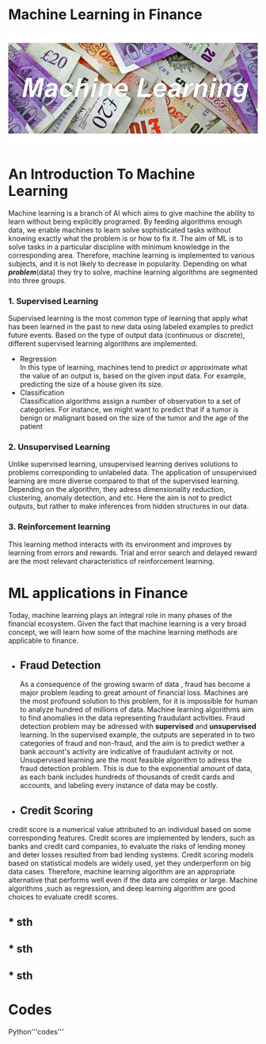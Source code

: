 # Machine Learning in Finance

![](https://github.com/sasan73/Machine-Learning-in-Finance/blob/master/Moneyml.jpg)


# An Introduction To Machine Learning
 
Machine learning is a branch of AI which aims to give machine the ability to learn without being explicitly programed. By feeding algorithms enough data, we enable machines to learn solve sophisticated tasks without knowing exactly what the problem is or how to fix it. The aim of ML is to solve tasks in a particular discipline with minimum knowledge in the corresponding area. Therefore, machine learning is implemented to various subjects, and it is not likely to decrease in popularity. Depending on what **_problem_**(data) they try to solve, machine learning algorithms are segmented into three groups. 

### 1. Supervised Learning

Supervised learning is the most common type of learning that apply what has been learned in the past to new data using labeled examples to predict future events. Based on the type of output data (continuous or discrete), different supervised learning algorithms are implemented. 

 * Regression  
 In this type of learning, machines tend to predict or approximate what the value of an output is, based on the given input data. For example, predicting the size of a house given its size. 
 * Classification   
 Classification algorithms assign a number of observation to a set of categories. For instance, we might want to predict that if a tumor is benign or malignant based on the size of the tumor and the age of the patient

### 2. Unsupervised Learning 

Unlike supervised learning, unsupervised learning derives solutions to problems corresponding to unlabeled data. The application of unsupervised learning are more diverse compared to that of the supervised learning. Depending on the algorithm, they adress dimensionality reduction, clustering, anomaly detection, and etc. Here the aim is not to predict outputs, but rather to make inferences from hidden structures in our data. 

### 3. Reinforcement learning  

This learning method interacts with its environment and improves by learning from errors and rewards. Trial and error search and delayed reward are the most relevant characteristics of reinforcement learning. 


# ML applications in Finance  

Today, machine learning plays an integral role in many phases of the financial ecosystem. Given the fact that machine learning is a very broad concept, we will learn how some of the machine learning methods are applicable to finance.

 * ## Fraud Detection  
   As a consequence of the growing swarm of data , fraud has become a major problem leading to great amount of financial loss. Machines are the most profound solution to this problem, for it is impossible for human to analyze hundred of millions of data. Machine learning algorithms aim to find anomalies in the data representing fraudulant activities. Fraud detection problem may be adressed with **supervised** and **unsupervised** learning. In the supervised example, the outputs are seperated in to two categories of fraud and non-fraud, and the aim is to predict wether a bank account's activity are indicative of fraudulant activity or not. Unsupervised learning are the most feasible algorithm to adress the fraud detection problem. This is due to the exponential amount of data, as each bank includes hundreds of thousands of credit cards and accounts, and labeling every instance of data may be costly.  
 
  * ## Credit Scoring  
  credit score is a numerical value attributed to an individual based on some corresponding features. Credit scores are implemented by lenders, such as banks and credit card companies, to evaluate the risks of lending money and deter losses resulted from bad lending systems. Credit scoring models based on statistical models are widely used, yet they underperform  on big data cases. Therefore, machine learning algorithm are an appropriate alternative that performs well even if the data are complex or large. Machine algorithms ,such as regression, and deep learning algorithm are good choices to evaluate credit scores. 
  
 ## * sth
 ## * sth
 ## * sth


# Codes 

Python'''codes'''

